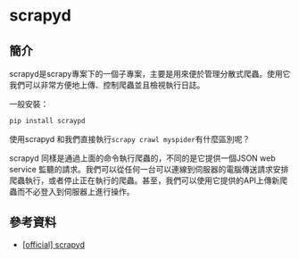 # scrapyd

## 簡介

scrapyd是scrapy專案下的一個子專案，主要是用來便於管理分散式爬蟲。使用它我們可以非常方便地上傳、控制爬蟲並且檢視執行日誌。

一般安裝：

```bash
pip install scraypd
```

使用scrapyd 和我們直接執行`scrapy crawl myspider`有什麼區別呢？

scrapyd 同樣是通過上面的命令執行爬蟲的，不同的是它提供一個JSON web service 監聽的請求。我們可以從任何一台可以連線到伺服器的電腦傳送請求安排爬蟲執行，或者停止正在執行的爬蟲。甚至，我們可以使用它提供的API上傳新爬蟲而不必登入到伺服器上進行操作。



## 參考資料

* [\[official\] scrapyd](https://scrapyd.readthedocs.io/en/stable/index.html)
